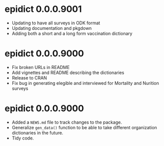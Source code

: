 # epidict 0.0.0.9001

* Updating to have all surveys in ODK format 
* Updating documentation and pkgdown
* Adding both a short and a long form vaccination dictionary


# epidict 0.0.0.9000

* Fix broken URLs in README
* Add vignettes and README describing the dictionaries
* Release to CRAN
* Fix bug in generating elegible and interviewed for Mortality and Nurition surveys

# epidict 0.0.0.9000

* Added a `NEWS.md` file to track changes to the package.
* Generalize `gen_data()` function to be able to take different organization
  dictionaries in the future.
* Tidy code. 
